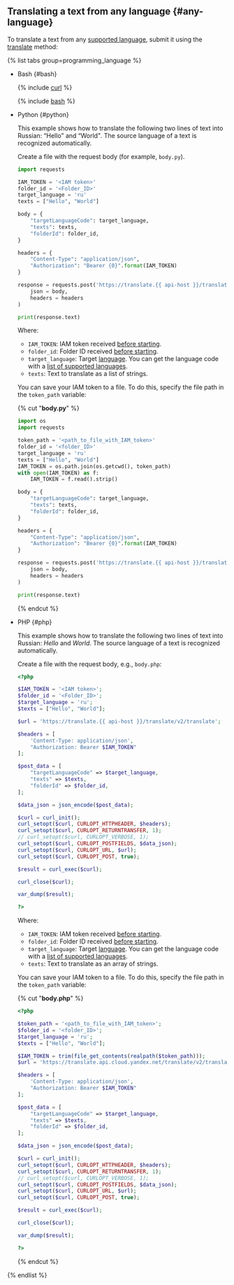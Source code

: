 ## Translating a text from any language {#any-language}

To translate a text from any [supported language](../../translate/concepts/supported-languages.md), submit it using the [translate](../../translate/api-ref/Translation/translate.md) method:

{% list tabs group=programming_language %}

- Bash {#bash}

   {% include [curl](../curl.md) %}

   {% include [bash](translate-bash.md) %}

- Python {#python}

   This example shows how to translate the following two lines of text into Russian: <q>Hello</q> and <q>World</q>. The source language of a text is recognized automatically.

   Create a file with the request body (for example, `body.ру`).

   ```python
   import requests

   IAM_TOKEN = '<IAM token>'
   folder_id = '<Folder_ID>'
   target_language = 'ru'
   texts = ["Hello", "World"]

   body = {
       "targetLanguageCode": target_language,
       "texts": texts,
       "folderId": folder_id,
   }

   headers = {
       "Content-Type": "application/json",
       "Authorization": "Bearer {0}".format(IAM_TOKEN)
   }

   response = requests.post('https://translate.{{ api-host }}/translate/v2/translate',
       json = body,
       headers = headers
   )

   print(response.text)
   ```

   Where:

   * `IAM_TOKEN`: IAM token received [before starting](#before-begin).
   * `folder_id`: Folder ID received [before starting](#before-begin).
   * `target_language`: Target [language](../../translate/concepts/supported-languages.md). You can get the language code with a [list of supported languages](../../translate/operations/list.md).
   * `texts`: Text to translate as a list of strings.

   You can save your IAM token to a file. To do this, specify the file path in the `token_path` variable:

   {% cut "**body.py**" %}

   ```python
   import os
   import requests

   token_path = '<path_to_file_with_IAM_token>'
   folder_id = '<folder_ID>'
   target_language = 'ru'
   texts = ["Hello", "World"]
   IAM_TOKEN = os.path.join(os.getcwd(), token_path)
   with open(IAM_TOKEN) as f:
       IAM_TOKEN = f.read().strip()

   body = {
       "targetLanguageCode": target_language,
       "texts": texts,
       "folderId": folder_id,
   }

   headers = {
       "Content-Type": "application/json",
       "Authorization": "Bearer {0}".format(IAM_TOKEN)
   }

   response = requests.post('https://translate.{{ api-host }}/translate/v2/translate',
       json = body,
       headers = headers
   )

   print(response.text)
   ```

   {% endcut %}

- PHP {#php}

   This example shows how to translate the following two lines of text into Russian: _Hello_ and _World_. The source language of a text is recognized automatically.

   Create a file with the request body, e.g., `body.php`:

   ```php
   <?php

   $IAM_TOKEN = '<IAM token>';
   $folder_id = '<Folder_ID>';
   $target_language = 'ru';
   $texts = ["Hello", "World"];

   $url = 'https://translate.{{ api-host }}/translate/v2/translate';

   $headers = [
       'Content-Type: application/json',
       "Authorization: Bearer $IAM_TOKEN"
   ];

   $post_data = [
       "targetLanguageCode" => $target_language,
       "texts" => $texts,
       "folderId" => $folder_id,
   ];

   $data_json = json_encode($post_data);

   $curl = curl_init();
   curl_setopt($curl, CURLOPT_HTTPHEADER, $headers);
   curl_setopt($curl, CURLOPT_RETURNTRANSFER, 1);
   // curl_setopt($curl, CURLOPT_VERBOSE, 1);
   curl_setopt($curl, CURLOPT_POSTFIELDS, $data_json);
   curl_setopt($curl, CURLOPT_URL, $url);
   curl_setopt($curl, CURLOPT_POST, true);

   $result = curl_exec($curl);

   curl_close($curl);

   var_dump($result);

   ?>
   ```

   Where:

   * `IAM_TOKEN`: IAM token received [before starting](#before-begin).
   * `folder_id`: Folder ID received [before starting](#before-begin).
   * `target_language`: Target [language](../../translate/concepts/supported-languages.md). You can get the language code with a [list of supported languages](../../translate/operations/list.md).
   * `texts`: Text to translate as an array of strings.

   You can save your IAM token to a file. To do this, specify the file path in the `token_path` variable:

   {% cut "**body.php**" %}

   ```php
   <?php

   $token_path = '<path_to_file_with_IAM_token>';
   $folder_id = '<folder_ID>';
   $target_language = 'ru';
   $texts = ["Hello", "World"];

   $IAM_TOKEN = trim(file_get_contents(realpath($token_path)));
   $url = 'https://translate.api.cloud.yandex.net/translate/v2/translate';

   $headers = [
       'Content-Type: application/json',
       "Authorization: Bearer $IAM_TOKEN"
   ];

   $post_data = [
       "targetLanguageCode" => $target_language,
       "texts" => $texts,
       "folderId" => $folder_id,
   ];

   $data_json = json_encode($post_data);

   $curl = curl_init();
   curl_setopt($curl, CURLOPT_HTTPHEADER, $headers);
   curl_setopt($curl, CURLOPT_RETURNTRANSFER, 1);
   // curl_setopt($curl, CURLOPT_VERBOSE, 1);
   curl_setopt($curl, CURLOPT_POSTFIELDS, $data_json);
   curl_setopt($curl, CURLOPT_URL, $url);
   curl_setopt($curl, CURLOPT_POST, true);

   $result = curl_exec($curl);

   curl_close($curl);

   var_dump($result);

   ?>
   ```

   {% endcut %}

{% endlist %}
